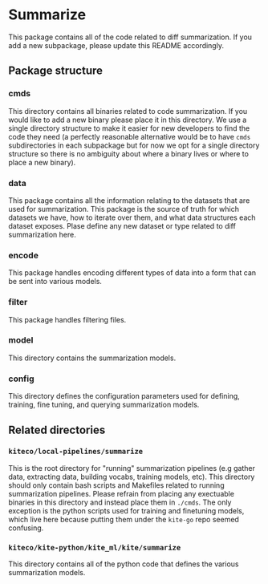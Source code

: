 # Summarize
This package contains all of the code related to diff summarization.
If you add a new subpackage, please update this README accordingly.

## Package structure

### cmds
This directory contains all binaries related to code summarization. If you would like to add a new binary please place it in this directory. 
We use a single directory structure to make it easier for new developers to find the code they need (a perfectly reasonable alternative would be to have `cmds` subdirectories in each subpackage but for now we opt for a single directory structure so there is no ambiguity about where a binary lives or where to place a new binary).

### data
This package contains all the information relating to the datasets that are used for summarization. This package is the source of truth for which datasets we have, how to iterate over them, and what data structures each dataset exposes.
Plase define any new dataset or type related to diff summarization here.

### encode
This package handles encoding different types of data into a form that can be sent into various models.

### filter
This package handles filtering files.

### model 
This directory contains the summarization models.

### config
This directory defines the configuration parameters used for defining, training, fine tuning, and querying summarization models.


## Related directories

### `kiteco/local-pipelines/summarize`
This is the root directory for "running" summarization pipelines (e.g gather data, extracting data, building vocabs, training models, etc).
This directory should only contain bash scripts and Makefiles related to running summarization pipelines.
Please refrain from placing any exectuable binaries in this directory and instead place them in `./cmds`. The only exception is the python scripts used for training and finetuning models, which live here because putting them under the `kite-go` repo seemed confusing.

### `kiteco/kite-python/kite_ml/kite/summarize`
This directory contains all of the python code that defines the various summarization models.
